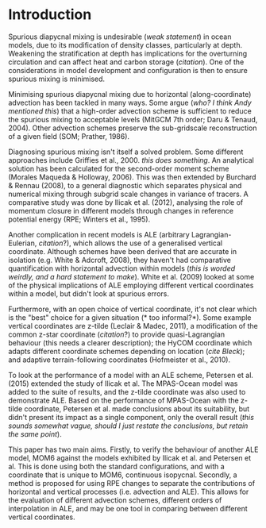 # Introduction

Spurious diapycnal mixing is undesirable (*weak statement*) in ocean models, due to its modification of density classes, particularly at depth. Weakening the stratification at depth has implications for the overturning circulation and can affect heat and carbon storage (*citation*). One of the considerations in model development and configuration is then to ensure spurious mixing is minimised.

Minimising spurious diapycnal mixing due to horizontal (along-coordinate) advection has been tackled in many ways. Some argue (*who? I think Andy mentioned this*) that a high-order advection scheme is sufficient to reduce the spurious mixing to acceptable levels (MitGCM 7th order; Daru & Tenaud, 2004). Other advection schemes preserve the sub-gridscale reconstruction of a given field (SOM; Prather, 1986). 

Diagnosing spurious mixing isn't itself a solved problem. Some different approaches include Griffies et al., 2000. *this does something*. An analytical solution has been calculated for the second-order moment scheme (Morales Maqueda & Holloway, 2006). This was then extended by Burchard & Rennau (2008), to a general diagnostic which separates physical and numerical mixing through subgrid scale changes in variance of tracers. A comparative study was done by Ilicak et al. (2012), analysing the role of momentum closure in different models through changes in reference potential energy (RPE; Winters et al., 1995).

Another complication in recent models is ALE (arbitrary Lagrangian-Eulerian, *citation*?), which allows the use of a generalised vertical coordinate. Although schemes have been derived that are accurate in isolation (e.g. White & Adcroft, 2008), they haven't had comparative quantification with horizontal advection within models (*this is worded weirdly, and a hard statement to make*). White et al. (2009) looked at some of the physical implications of ALE employing different vertical coordinates within a model, but didn't look at spurious errors.

Furthermore, with an open choice of vertical coordinate, it's not clear which is the "best" choice for a given situation (* too informal?*). Some example vertical coordinates are z-tilde (Leclair & Madec, 2011), a modification of the common z-star coordinate (*citation*?) to provide quasi-Lagrangian behaviour (this needs a clearer description); the HyCOM coordinate which adapts different coordinate schemes depending on location (*cite Bleck*); and adaptive terrain-following coordinates (Hofmeister et al., 2010).

To look at the performance of a model with an ALE scheme, Petersen et al. (2015) extended the study of Ilicak et al. The MPAS-Ocean model was added to the suite of results, and the z-tilde coordinate was also used to demonstrate ALE. Based on the performance of MPAS-Ocean with the z-tilde coordinate, Petersen et al. made conclusions about its suitability, but didn't present its impact as a single component, only the overall result (*this sounds somewhat vague, should I just restate the conclusions, but retain the same point*).

This paper has two main aims. Firstly, to verify the behaviour of another ALE model, MOM6 against the models exhibited by Ilicak et al. and Petersen et al. This is done using both the standard configurations, and with a coordinate that is unique to MOM6, continuous isopycnal. Secondly, a method is proposed for using RPE changes to separate the contributions of horizontal and vertical processes (i.e. advection and ALE). This allows for the evaluation of different advection schemes, different orders of interpolation in ALE, and may be one tool in comparing between different vertical coordinates.
